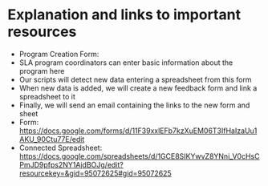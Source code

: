 # Explanation and links to important resources

* Program Creation Form:
* SLA program coordinators can enter basic information about the program here
* Our scripts will detect new data entering a spreadsheet from this form
* When new data is added, we will create a new feedback form and link a spreadsheet to it
* Finally, we will send an email containing the links to the new form and sheet
* Form: https://docs.google.com/forms/d/11F39xxlEFb7kzXuEM06T3IfHaIzaUu1AKU_90Ctu77E/edit
* Connected Spreadsheet: https://docs.google.com/spreadsheets/d/1GCE8SIKYwvZ8YNni_V0cHsCPmJD9pfps2NY1AjdBOJg/edit?resourcekey=&gid=95072625#gid=95072625

